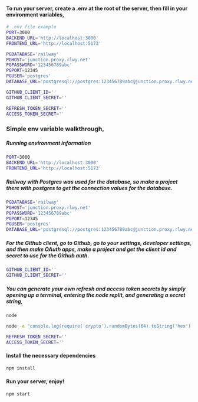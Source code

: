 #### To run your server, create a .env at the root of the server, then fill in your environment variables, 

```bash
# .env file example
PORT=3000
BACKEND_URL='http://localhost:3000'
FRONTEND_URL='http://localhost:5173'

PGDATABASE='railway'
PGHOST='junction.proxy.rlwy.net'
PGPASSWORD='123456789abc'
PGPORT=12345
PGUSER='postgres'
DATABASE_URL='postgresql://postgres:123456789abc@junction.proxy.rlwy.net:12345/railway'

GITHUB_CLIENT_ID=''
GITHUB_CLIENT_SECRET=''

REFRESH_TOKEN_SECRET=''
ACCESS_TOKEN_SECRET=''
```

### Simple env variable walkthrough,
##### Running environment information
```bash
PORT=3000
BACKEND_URL='http://localhost:3000'
FRONTEND_URL='http://localhost:5173'
```
##### Railway with Postgres was used for the database, so make a project there with postgres to get the connection values for the database.
```bash
PGDATABASE='railway'
PGHOST='junction.proxy.rlwy.net'
PGPASSWORD='123456789abc'
PGPORT=12345
PGUSER='postgres'
DATABASE_URL='postgresql://postgres:123456789abc@junction.proxy.rlwy.net:12345/railway'
```
##### For the Github client, go to Github, go to your settings, developer settings, and then make OAuth apps, make a project and get the client id and secret to use for the Github auth.
```bash
GITHUB_CLIENT_ID=''
GITHUB_CLIENT_SECRET=''
```
##### You can generate your own refresh and access token secrets by simply opening up a terminal, entering the node replit, and generating a secret string,
```bash
node

node -e "console.log(require('crypto').randomBytes(64).toString('hex'))"
```
```bash
REFRESH_TOKEN_SECRET=''
ACCESS_TOKEN_SECRET=''
```

#### Install the necessary dependencies
```bash
npm install
```

#### Run your server, enjoy!
```bash
npm start
```